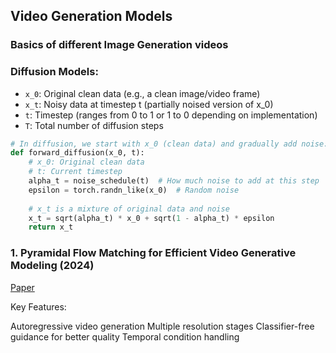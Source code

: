 ## Video Generation Models

### Basics of different Image Generation videos

### Diffusion Models:
- `x_0`: Original clean data (e.g., a clean image/video frame)
- `x_t`: Noisy data at timestep t (partially noised version of x_0)
- `t`: Timestep (ranges from 0 to 1 or 1 to 0 depending on implementation)
- `T`: Total number of diffusion steps

```python
# In diffusion, we start with x_0 (clean data) and gradually add noise:
def forward_diffusion(x_0, t):
    # x_0: Original clean data
    # t: Current timestep
    alpha_t = noise_schedule(t)  # How much noise to add at this step
    epsilon = torch.randn_like(x_0)  # Random noise
    
    # x_t is a mixture of original data and noise
    x_t = sqrt(alpha_t) * x_0 + sqrt(1 - alpha_t) * epsilon
    return x_t
```



### 1. Pyramidal Flow Matching for Efficient Video Generative Modeling (2024)

[Paper](https://arxiv.org/pdf/2410.05954)


Key Features:

Autoregressive video generation
Multiple resolution stages
Classifier-free guidance for better quality
Temporal condition handling

